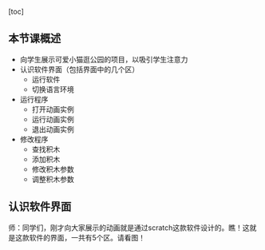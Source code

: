 [toc]
 
## 本节课概述
- 向学生展示可爱小猫逛公园的项目，以吸引学生注意力
- 认识软件界面（包括界面中的几个区）
  - 运行软件
  - 切换语言环境
- 运行程序
  - 打开动画实例
  - 运行动画实例
  - 退出动画实例
- 修改程序
  - 查找积木
  - 添加积木
  - 修改积木参数
  - 调整积木参数

## 认识软件界面
师：同学们，刚才向大家展示的动画就是通过scratch这款软件设计的。瞧！这就是这款软件的界面，一共有5个区。请看图！